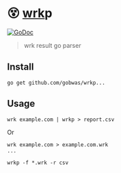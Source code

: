 # :dizzy_face: [wrk](https://github.com/wg/wrk)p

[![GoDoc](https://godoc.org/github.com/gobwas/wrkp?status.svg)](https://godoc.org/github.com/gobwas/wrkp)

> wrk result go parser

## Install

```shell
go get github.com/gobwas/wrkp...
```

## Usage

```shell
wrk example.com | wrkp > report.csv
```

Or

```shell
wrk example.com > example.com.wrk
...

wrkp -f *.wrk -r csv
```